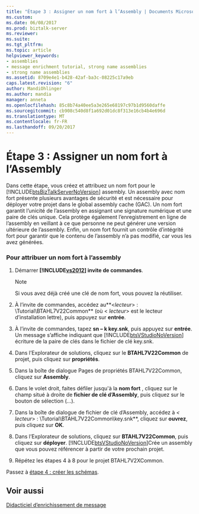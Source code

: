 ```yaml
---
title: "Étape 3 : Assigner un nom fort à l’Assembly | Documents Microsoft"
ms.custom: 
ms.date: 06/08/2017
ms.prod: biztalk-server
ms.reviewer: 
ms.suite: 
ms.tgt_pltfrm: 
ms.topic: article
helpviewer_keywords:
- assemblies
- message enrichment tutorial, strong name assemblies
- strong name assemblies
ms.assetid: 8709e4e1-b428-42af-ba3c-08225c17a9eb
caps.latest.revision: "6"
author: MandiOhlinger
ms.author: mandia
manager: anneta
ms.openlocfilehash: 85c8b74a40ee5a3e265e68197c97b1d9560daffe
ms.sourcegitcommit: cb908c540d8f1a692d01dc8f313e16cb4b4e696d
ms.translationtype: MT
ms.contentlocale: fr-FR
ms.lasthandoff: 09/20/2017
---
```

# <a name="step-3-assign-a-strong-name-to-the-assembly"></a>Étape 3 : Assigner un nom fort à l’Assembly
Dans cette étape, vous créez et attribuez un nom fort pour le [!INCLUDE[btsBizTalkServerNoVersion](../../includes/btsbiztalkservernoversion-md.md)] assembly. Un assembly avec nom fort présente plusieurs avantages de sécurité et est nécessaire pour déployer votre projet dans le global assembly cache (GAC). Un nom fort garantit l’unicité de l’assembly en assignant une signature numérique et une paire de clés unique. Cela protège également l’enregistrement en ligne de l’assembly en veillant à ce que personne ne peut générer une version ultérieure de l’assembly. Enfin, un nom fort fournit un contrôle d’intégrité fort pour garantir que le contenu de l’assembly n’a pas modifié, car vous les avez générées.  
  
### <a name="to-assign-a-strong-name-to-the-assembly"></a>Pour attribuer un nom fort à l’assembly  
  
1.  Démarrer  **[!INCLUDE[vs2012](../../includes/vs2012-md.md)] invite de commandes**.  
  
    > [!NOTE]
    >  Si vous avez déjà créé une clé de nom fort, vous pouvez la réutiliser.  
  
2.  À l’invite de commandes, accédez au**\<*lecteur*> : \Tutorial\BTAHL7V22Common** (où \< *lecteur*> est le lecteur d’installation lettre), puis appuyez sur **entrée**.  
  
3.  À l’invite de commandes, tapez **sn – k key.snk**, puis appuyez sur **entrée**. Un message s’affiche indiquant que [!INCLUDE[btsVStudioNoVersion](../../includes/btsvstudionoversion-md.md)] écriture de la paire de clés dans le fichier de clé key.snk.  
  
4.  Dans l’Explorateur de solutions, cliquez sur le **BTAHL7V22Common** de projet, puis cliquez sur **propriétés**.  
  
5.  Dans la boîte de dialogue Pages de propriétés BTAHL7V22Common, cliquez sur **Assembly**.  
  
6.  Dans le volet droit, faites défiler jusqu'à la **nom fort** , cliquez sur le champ situé à droite de **fichier de clé d’Assembly**, puis cliquez sur le bouton de sélection (...).  
  
7.  Dans la boîte de dialogue de fichier de clé d’Assembly, accédez à  **\<* lecteur*> : \Tutorial\BTAHL7V22Common\key.snk**, cliquez sur **ouvrez**, puis cliquez sur **OK**.  
  
8.  Dans l’Explorateur de solutions, cliquez sur **BTAHL7V22Common**, puis cliquez sur **déployer**. [!INCLUDE[btsVStudioNoVersion](../../includes/btsvstudionoversion-md.md)]Crée un assembly que vous pouvez référencer à partir de votre prochain projet.  
  
9. Répétez les étapes 4 à 8 pour le projet BTAHL7V2XCommon.  
  
 Passez à [étape 4 : créer les schémas](../../adapters-and-accelerators/accelerator-hl7/step-4-create-the-schemas.md).  
  
## <a name="see-also"></a>Voir aussi  
 [Didacticiel d’enrichissement de message](../../adapters-and-accelerators/accelerator-hl7/message-enrichment-tutorial.md)